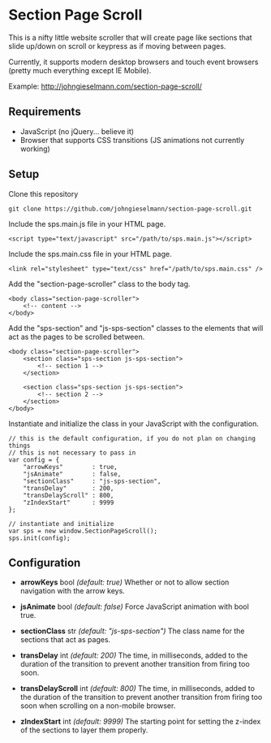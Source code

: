# Section Page Scroll

This is a nifty little website scroller that will create page like sections
that slide up/down on scroll or keypress as if moving between pages.

Currently, it supports modern desktop browsers and touch event browsers
(pretty much everything except IE Mobile).

Example: http://johngieselmann.com/section-page-scroll/

## Requirements

- JavaScript (no jQuery... believe it)
- Browser that supports CSS transitions (JS animations not currently working)

## Setup

Clone this repository
```
git clone https://github.com/johngieselmann/section-page-scroll.git
```

Include the sps.main.js file in your HTML page.
```
<script type="text/javascript" src="/path/to/sps.main.js"></script>
```

Include the sps.main.css file in your HTML page.
```
<link rel="stylesheet" type="text/css" href="/path/to/sps.main.css" />
```

Add the "section-page-scroller" class to the body tag.
```
<body class="section-page-scroller">
    <!-- content -->
</body>
```

Add the "sps-section" and "js-sps-section" classes to the elements that
will act as the pages to be scrolled between.
```
<body class="section-page-scroller">
    <section class="sps-section js-sps-section">
        <!-- section 1 -->
    </section>

    <section class="sps-section js-sps-section">
        <!-- section 2 -->
    </section>
</body>
```

Instantiate and initialize the class in your JavaScript with the configuration.
```
// this is the default configuration, if you do not plan on changing things
// this is not necessary to pass in
var config = {
    "arrowKeys"        : true,
    "jsAnimate"        : false,
    "sectionClass"     : "js-sps-section",
    "transDelay"       : 200,
    "transDelayScroll" : 800,
    "zIndexStart"      : 9999
};

// instantiate and initialize
var sps = new window.SectionPageScroll();
sps.init(config);
```

## Configuration

- **arrowKeys** bool *(default: true)* Whether or not to allow section
  navigation with the arrow keys.

- **jsAnimate** bool *(default: false)* Force JavaScript animation with bool
  true.

- **sectionClass** str *(default: "js-sps-section")* The class name for the
  sections that act as pages.

- **transDelay** int *(default: 200)* The time, in milliseconds, added to the
  duration of the transition to prevent another transition from firing too soon.

- **transDelayScroll** int *(default: 800)* The time, in milliseconds, added
  to the duration of the transition to prevent another transition from
  firing too soon when scrolling on a non-mobile browser.

- **zIndexStart** int *(default: 9999)* The starting point for setting the
  z-index of the sections to layer them properly.
